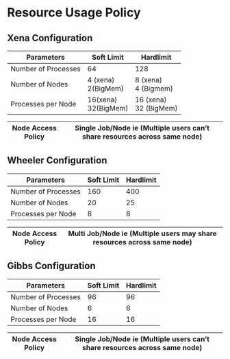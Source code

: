 # Resource Usage Policy

## Xena Configuration

Parameters |	Soft Limit  |	Hardlimit
--- | --- | ---
Number of Processes |	64 |	128
Number of Nodes	|4 (xena) <br> 2(BigMem) |  8 (xena) <br> 4 (Bigmem)
Processes per Node |	16(xena) <br> 32(BigMem)  | 16 (xena) <br>  32 (BigMem)


Node Access Policy |	Single Job/Node ie (Multiple users can’t share resources across same node)
--- | ---


## Wheeler Configuration

Parameters |	Soft Limit  |	Hardlimit
--- | --- | ---
Number of Processes |	160 |	400
Number of Nodes	|20 | 25
Processes per Node |	8  | 8

Node Access Policy |	Multi Job/Node ie (Multiple users may share resources across same node)
--- | ---


## Gibbs Configuration

Parameters |	Soft Limit  |	Hardlimit
--- | --- | ---
Number of Processes |	96 |	96
Number of Nodes	|6 | 6
Processes per Node |	16  | 16

Node Access Policy |	Single Job/Node ie (Multiple users can’t share resources across same node)
--- | ---
